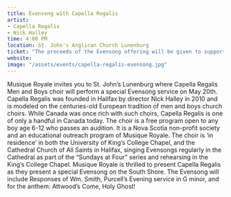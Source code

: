 ```yaml
---
title: Evensong with Capella Regalis
artist:
- Capella Regalis
- Nick Halley
time: 4:00 PM
location: St. John's Anglican Church Lunenburg
ticket: "The proceeds of the Evensong offering will be given to support the restoration of earthquake damaged churches in the Anglican Diocese of Cuernavaca, Mexico.  Our contact in Mexico is Rev. Gillian Ball, former resident of Chester Basin"
website:
image: "/assets/events/capella-regalis-evensong.jpg"
---
```


Musique Royale invites you to St. John’s Lunenburg where Capella Regalis Men and Boys choir will perform a special Evensong service on May 20th. Capella Regalis was founded in Halifax by director Nick Halley in 2010 and is modeled on the centuries-old European tradition of men and boys church choirs. While Canada was once rich with such choirs, Capella Regalis is one of only a handful in Canada today. The choir is a free program open to any boy age 6-12 who passes an audition. It is a Nova Scotia non-profit society and an educational outreach program of Musique Royale. The choir is ‘in residence’ in both the University of King’s College Chapel, and the Cathedral Church of All Saints in Halifax, singing Evensongs regularly in the Cathedral as part of the “Sundays at Four” series and rehearsing in the King’s College Chapel. Musique Royale is thrilled to present Capella Regalis as they present a special Evensong on the South Shore.  The Evensong will include Responses of Wm. Smith, Purcell’s Evening service in G minor, and for the anthem: Attwood’s Come, Holy Ghost!
